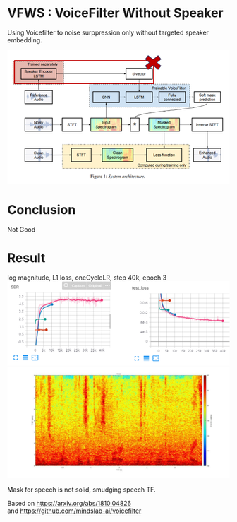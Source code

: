 # VFWS : VoiceFilter Without Speaker



Using Voicefilter to noise surppression only  without targeted speaker embedding.

<img src=https://github.com/kooBH/VFWS/blob/master/resources/VFWS.PNG>

# Conclusion
Not Good

#  Result

log magnitude, L1 loss, oneCycleLR, step 40k, epoch 3
<img src=https://github.com/kooBH/VFWS/blob/master/resources/VFWS_tensorboard.PNG>
<img src=https://github.com/kooBH/VFWS/blob/master/resources/VFWS_v2_step40k.gif>

Mask for speech is not solid, smudging speech TF.

Based on https://arxiv.org/abs/1810.04826  
and  https://github.com/mindslab-ai/voicefilter


